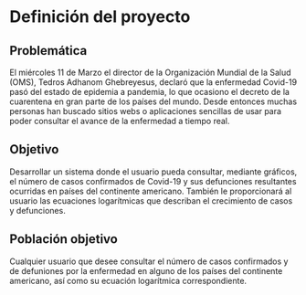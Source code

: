 # Definición del proyecto

## Problemática

El miércoles 11 de Marzo el director de la Organización Mundial de la Salud (OMS), Tedros Adhanom Ghebreyesus, declaró que la enfermedad Covid-19 pasó del estado de epidemia a pandemia, lo que ocasiono el decreto de la cuarentena en gran parte de los países del mundo. Desde entonces muchas personas han buscado sitios webs o aplicaciones sencillas de usar para poder consultar el avance de la enfermedad a tiempo real.

## Objetivo

Desarrollar un sistema donde el usuario pueda consultar, mediante gráficos, el número de casos confirmados de Covid-19 y sus defunciones resultantes ocurridas en países del continente americano. También le proporcionará al usuario las ecuaciones logarítmicas que describan el crecimiento de casos y defunciones.

## Población objetivo

Cualquier usuario que desee consultar el número de casos confirmados y de defuniones por la enfermedad en alguno de los países del continente americano, así como su ecuación logarítmica correspondiente.
